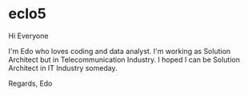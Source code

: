 # eclo5

Hi Everyone

I'm Edo who loves coding and data analyst. I'm working as Solution Architect but in Telecommunication Industry.
I hoped I can be Solution Architect in IT Industry someday.

Regards,
Edo
